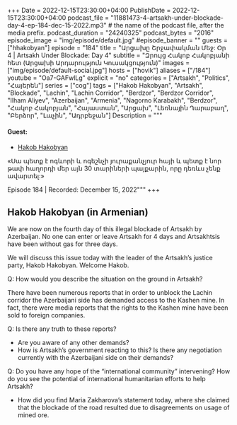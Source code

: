 +++
Date = 2022-12-15T23:30:00+04:00
PublishDate = 2022-12-15T23:30:00+04:00
podcast_file = "11881473-4-artsakh-under-blockade-day-4-ep-184-dec-15-2022.mp3" # the name of the podcast file, after the media prefix.
podcast_duration = "24240325"
podcast_bytes = "2016"
episode_image = "img/episode/default.jpg"
#episode_banner = ""
guests = ["hhakobyan"]
episode = "184"
title = "Արցախը Շրջափակման Մեջ: Օր 4 | Artsakh Under Blockade: Day 4"
subtitle = "Զրույց Հակոբ Հակոբյանի հետ (Արցախի Արդարություն Կուսակցություն)"
images = ["img/episode/default-social.jpg"]
hosts = ["hovik"]
aliases = ["/184"]
youtube = "Oa7-GAFwlLg"
explicit = "no"
categories = ["Artsakh", "Politics", "Հայերեն"]
series = ["cog"]
tags = ["Hakob Hakobyan", "Artsakh", "Blockade", "Lachin", "Lachin Corridor", "Berdzor", "Berdzor Corridor", "Ilham Aliyev", "Azerbaijan", "Armenia", "Nagorno Karabakh", "Berdzor", "Հակոբ Հակոբյան", "Հայաստան", "Արցախ", "Լեռնային Ղարաբաղ", "Բերձոր", "Լաչին", "Ադրբեջան"]
Description = """
#### Guest:
* [Hakob Hakobyan](/guest/hhakobyan)

«Սա պետք է ոգևորի և ոգեշնչի յուրաքանչյուր հայի և պետք է նոր թափ հաղորդի մեր այն 30 տարիների պայքարին, որը դեռևս չենք ավարտել:»

Episode 184 | Recorded: December 15, 2022"""
+++


## Hakob Hakobyan (in Armenian)

We are now on the fourth day of this illegal blockade of Artsakh by Azerbaijan. No one can enter or leave Artsakh for 4 days and Artsakhtsis have been without gas for three days. 

We will discuss this issue today with the leader of the Artsakh’s justice party, Hakob Hakobyan. Welcome Hakob.

Q: How would you describe the situation on the ground in Artsakh? 

There have been numerous reports that in order to unblock the Lachin corridor the Azerbaijani side has demanded access to the Kashen mine. In fact, there were media reports that the rights to the Kashen mine have been sold to foreign companies.

Q: Is there any truth to these reports?

* Are you aware of any other demands?
* How is Artsakh’s government reacting to this? Is there any negotiation currently with the Azerbaijani side on their demands?

Q: Do you have any hope of the “international community” intervening? How do you see the potential of international humanitarian efforts to help Artsakh? 

* How did you find Maria Zakharova’s statement today, where she claimed that the blockade of the road resulted due to disagreements on usage of mined ore.

